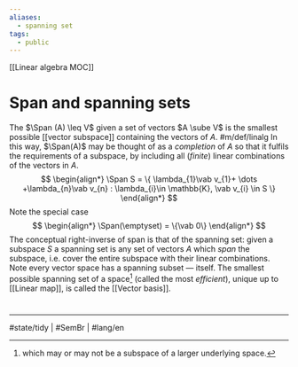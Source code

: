 ```yaml
---
aliases:
  - spanning set
tags:
  - public
---
```

[[Linear algebra MOC]]
# Span and spanning sets
The $\Span (A) \leq V$ given a set of vectors $A \sube V$
is the smallest possible [[vector subspace]] 
containing the vectors of $A$. #m/def/linalg 
In this way, $\Span(A)$ may be thought of as a _completion_ of $A$
so that it fulfils the requirements of a subspace,
by including all (_finite_) linear combinations of the vectors in $A$.
$$
\begin{align*}
\Span S = \{ \lambda_{1}\vab v_{1}+ \dots +\lambda_{n}\vab v_{n} : \lambda_{i}\in \mathbb{K}, \vab v_{i} \in S \}
\end{align*}
$$
Note the special case
$$
\begin{align*}
\Span(\emptyset) = \{\vab 0\}
\end{align*}
$$
The conceptual right-inverse of span is that of the spanning set:
given a subspace $S$ a spanning set is any set of vectors $A$ which _span_ the subspace,
i.e. cover the entire subspace with their linear combinations.
Note every vector space has a spanning subset — itself.
The smallest possible spanning set of a space[^sub] (called the most _efficient_),
unique up to [[Linear map]],
is called the [[Vector basis]].

[^sub]: which may or may not be a subspace of a larger underlying space.


#
---
#state/tidy | #SemBr | #lang/en